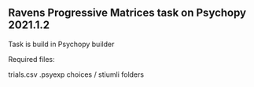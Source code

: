 ## Ravens Progressive Matrices task on Psychopy 2021.1.2

Task is build in Psychopy builder 

Required files:

trials.csv
.psyexp 
choices / stiumli folders
